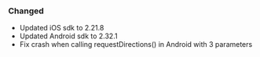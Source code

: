 ### Changed

* Updated iOS sdk to 2.21.8
* Updated Android sdk to 2.32.1
* Fix crash when calling requestDirections() in Android with 3 parameters
